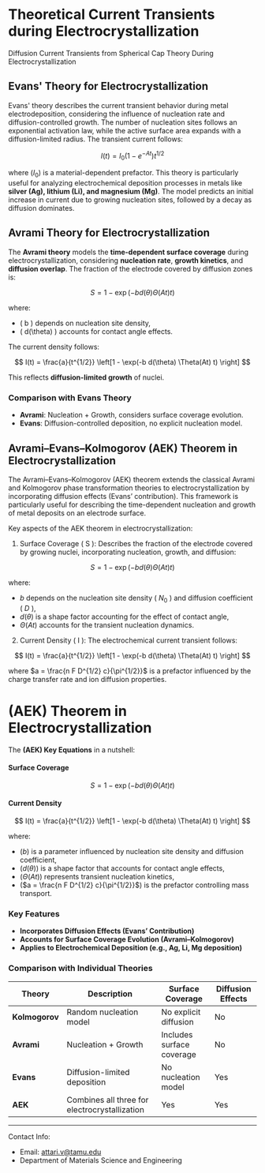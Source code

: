 # Theoretical Current Transients during Electrocrystallization
 Diffusion Current Transients from Spherical Cap Theory During Electrocrystallization

## Evans' Theory for Electrocrystallization

Evans' theory describes the current transient behavior during metal electrodeposition, considering the influence of nucleation rate and diffusion-controlled growth. The number of nucleation sites follows an exponential activation law, while the active surface area expands with a diffusion-limited radius. The transient current follows:


$$I(t) = I_0 (1 - e^{-At}) t^{1/2}$$


where ($I_0$) is a material-dependent prefactor. This theory is particularly useful for analyzing electrochemical deposition processes in metals like **silver (Ag), lithium (Li), and magnesium (Mg)**. The model predicts an initial increase in current due to growing nucleation sites, followed by a decay as diffusion dominates.

## Avrami Theory for Electrocrystallization

The **Avrami theory** models the **time-dependent surface coverage** during electrocrystallization, considering **nucleation rate**, **growth kinetics**, and **diffusion overlap**. The fraction of the electrode covered by diffusion zones is:

$$ S = 1 - \exp(-b d(\theta) \Theta(At) t) $$

where:
- \( b \) depends on nucleation site density,
- \( d(\theta) \) accounts for contact angle effects.

The current density follows:

$$ I(t) = \frac{a}{t^{1/2}} \left[1 - \exp(-b d(\theta) \Theta(At) t) \right] $$

This reflects **diffusion-limited growth** of nuclei.

### **Comparison with Evans Theory**
- **Avrami**: Nucleation + Growth, considers surface coverage evolution.
- **Evans**: Diffusion-controlled deposition, no explicit nucleation model.

## Avrami–Evans–Kolmogorov (AEK) Theorem in Electrocrystallization

The Avrami–Evans–Kolmogorov (AEK) theorem extends the classical Avrami and Kolmogorov phase transformation theories to electrocrystallization by incorporating diffusion effects (Evans’ contribution). This framework is particularly useful for describing the time-dependent nucleation and growth of metal deposits on an electrode surface.

Key aspects of the AEK theorem in electrocrystallization:
1.	Surface Coverage ( S ): Describes the fraction of the electrode covered by growing nuclei, incorporating nucleation, growth, and diffusion:

$$
S = 1 - \exp(-b d(\theta) \Theta(At) t)
$$

where:

- $b$ depends on the nucleation site density ( $N_0$ ) and diffusion coefficient ( $D$ ),
- $d(\theta)$  is a shape factor accounting for the effect of contact angle,
- $\Theta(At)$  accounts for the transient nucleation dynamics.

2.	Current Density ( I ): The electrochemical current transient follows:

$$
I(t) = \frac{a}{t^{1/2}} \left[1 - \exp(-b d(\theta) \Theta(At) t) \right]
$$

where $a = \frac{n F D^{1/2} c}{\pi^{1/2}}$ is a prefactor influenced by the charge transfer rate and ion diffusion properties.

###

# (AEK) Theorem in Electrocrystallization

The **(AEK) Key Equations** in a nutshell:

#### **Surface Coverage**
$$ S = 1 - \exp(-b d(\theta) \Theta(At) t) $$

#### **Current Density**
$$ I(t) = \frac{a}{t^{1/2}} \left[1 - \exp(-b d(\theta) \Theta(At) t) \right] $$

where:
- ($b$) is a parameter influenced by nucleation site density and diffusion coefficient,
- ($d(\theta)$) is a shape factor that accounts for contact angle effects,
- ($\Theta(At)$) represents transient nucleation kinetics,
- ($a = \frac{n F D^{1/2} c}{\pi^{1/2}}$) is the prefactor controlling mass transport.


### **Key Features**
- **Incorporates Diffusion Effects (Evans’ Contribution)**  
- **Accounts for Surface Coverage Evolution (Avrami–Kolmogorov)**  
- **Applies to Electrochemical Deposition (e.g., Ag, Li, Mg deposition)**  

### **Comparison with Individual Theories**
| Theory | Description | Surface Coverage | Diffusion Effects |
|--------|------------|------------------|-------------------|
| **Kolmogorov** | Random nucleation model | No explicit diffusion | No |
| **Avrami** | Nucleation + Growth | Includes surface coverage | No |
| **Evans** | Diffusion-limited deposition | No nucleation model | Yes |
| **AEK** | Combines all three for electrocrystallization | Yes | Yes |

--- 

Contact Info:

 - Email: attari.v@tamu.edu
 - Department of Materials Science and Engineering